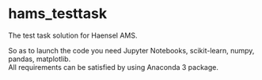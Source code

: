 # hams_testtask
The test task solution for Haensel AMS.  

So as to launch the code you need Jupyter Notebooks, scikit-learn, numpy, pandas, matplotlib.  
All requirements can be satisfied by using Anaconda 3 package.  
